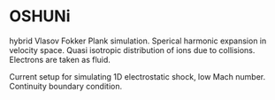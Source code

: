 # OSHUNi
hybrid Vlasov Fokker Plank simulation.
Sperical harmonic expansion in velocity space.
Quasi isotropic distribution of ions due to collisions. Electrons are taken as fluid.

Current setup for simulating 1D electrostatic shock, low Mach number.
Continuity boundary condition.



